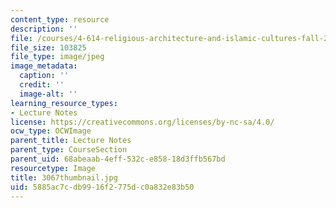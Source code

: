 ```yaml
---
content_type: resource
description: ''
file: /courses/4-614-religious-architecture-and-islamic-cultures-fall-2002/5885ac7cdb9916f2775dc0a832e83b50_3067thumbnail.jpg
file_size: 103825
file_type: image/jpeg
image_metadata:
  caption: ''
  credit: ''
  image-alt: ''
learning_resource_types:
- Lecture Notes
license: https://creativecommons.org/licenses/by-nc-sa/4.0/
ocw_type: OCWImage
parent_title: Lecture Notes
parent_type: CourseSection
parent_uid: 68abeaab-4eff-532c-e858-18d3ffb567bd
resourcetype: Image
title: 3067thumbnail.jpg
uid: 5885ac7c-db99-16f2-775d-c0a832e83b50
---
```

